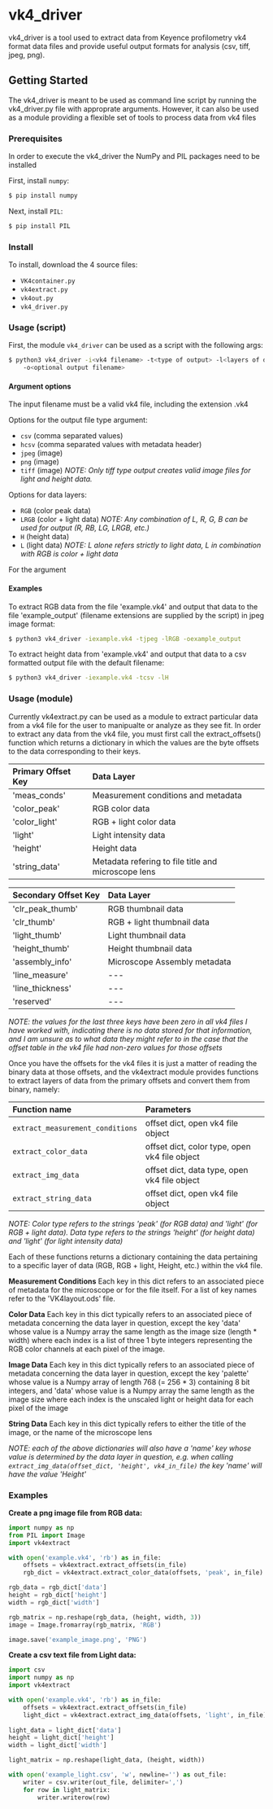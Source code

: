 # vk4_driver

vk4_driver is a tool used to extract data from Keyence profilometry vk4 format
data files and provide useful output formats for analysis (csv, tiff, jpeg, 
png).

## Getting Started

The vk4_driver is meant to be used as command line script by running the 
vk4_driver.py file with approprate arguments. However, it can also be 
used as a module providing a flexible set of tools to process data from
vk4 files 

### Prerequisites

In order to execute the vk4_driver the NumPy and PIL packages need to be
installed

First, install `numpy`:

```sh
$ pip install numpy
```

Next, install `PIL`:

```sh
$ pip install PIL
```

### Install

To install, download the 4 source files:

* `VK4container.py`
* `vk4extract.py`
* `vk4out.py`
* `vk4_driver.py`

### Usage (script)

First, the module `vk4_driver` can be used as a script with the following args:

```sh
$ python3 vk4_driver -i<vk4 filename> -t<type of output> -l<layers of data> 
    -o<optional output filename>
```

#### Argument options

The input filename must be a valid vk4 file, including the extension .vk4

Options for the output file type argument:

* `csv` (comma separated values)
* `hcsv` (comma separated values with metadata header)
* `jpeg` (image)
* `png` (image)
* `tiff` (image)
*NOTE: Only tiff type output creates valid image files for light and height
data.*

Options for data layers:

* `RGB` (color peak data) 
* `LRGB` (color + light data)
*NOTE: Any combination of L, R, G, B can be used for output (R, RB, LG, LRGB, etc.)* 
* `H` (height data)
* `L` (light data)
*NOTE: L alone refers strictly to light data, L in combination with RGB is color +
light data*

For the argument 

#### Examples

To extract RGB data from the file 'example.vk4' and output that data to the
file 'example_output' (filename extensions are supplied by the script) in jpeg 
image format:

```sh
$ python3 vk4_driver -iexample.vk4 -tjpeg -lRGB -oexample_output 
```

To extract height data from 'example.vk4' and output that data to a csv 
formatted output file with the default filename:

```sh
$ python3 vk4_driver -iexample.vk4 -tcsv -lH 
```

### Usage (module)

Currently vk4extract.py can be used as a module to extract particular data from
a vk4 file for the user to manipualte or analyze as they see fit. In order to 
extract any data from the vk4 file, you must first call the extract_offsets() 
function which returns a dictionary in which the values are the byte offsets 
to the data corresponding to their keys. 


Primary Offset Key | Data Layer 
:----------------- | :--------- 
'meas_conds' | Measurement conditions and metadata
'color_peak' | RGB color data
'color_light' | RGB + light color data
'light' | Light intensity data
'height' | Height data
'string_data' | Metadata refering to file title and microscope lens

Secondary Offset Key  | Data Layer
:-------------------  | :---------
'clr_peak_thumb' | RGB thumbnail data
'clr_thumb' | RGB + light thumbnail data
'light_thumb' | Light thumbnail data
'height_thumb' | Height thumbnail data
'assembly_info' | Microscope Assembly metadata
'line_measure' | ---
'line_thickness' | ---
'reserved' | ---

*NOTE: the values for the last three keys have been zero in all vk4 files I have worked with, indicating there is no data stored for that information, and I am unsure as to what data they might refer to in the case that the offset table in the vk4 file had non-zero values for those offsets*


Once you have the offsets for the vk4 files it is just a matter of reading the
binary data at those offsets, and the vk4extract module provides functions to
extract layers of data from the primary offsets and convert them from binary,
namely:

Function name | Parameters
:------------ | :---------
`extract_measurement_conditions` | offset dict, open vk4 file object 
`extract_color_data` |  offset dict, color type, open vk4 file object
`extract_img_data`  | offset dict, data type, open vk4 file object
`extract_string_data` | offset dict, open vk4 file object

*NOTE: Color type refers to the strings 'peak' (for RGB data) and 'light' (for RGB + light data). Data type refers to the strings 'height' (for height data) and 'light' (for light intensity data)* 


Each of these functions returns a dictionary containing the data pertaining
to a specific layer of data (RGB, RGB + light, Height, etc.) within the vk4 file.

**Measurement Conditions**
Each key in this dict refers to an associated piece of metadata for the microscope or 
for the file itself. For a list of key names refer to the 'VK4layout.ods' file.

**Color Data**
Each key in this dict typically refers to an associated piece of metadata
concerning the data layer in question, except the key 'data' whose value is a
Numpy array the same length as the image size (length * width) where each index
is a list of three 1 byte integers representing the RGB color channels at each
pixel of the image.

**Image Data**
Each key in this dict typically refers to an associated piece of metadata
concerning the data layer in question, except the key 'palette' whose value is
a Numpy array of length 768 (= 256 * 3) containing 8 bit integers, and 'data'
whose value is a Numpy array the same length as the image size where each index
is the unscaled light or height data for each pixel of the image

**String Data**
Each key in this dict typically refers to either the title of the image, or the
name of the microscope lens

*NOTE: each of the above dictionaries will also have a 'name' key whose value is determined by the data layer in question, e.g. when calling `extract_img_data(offset_dict, 'height', vk4_in_file)` the key 'name' will have the value 'Height'*

### Examples

**Create a png image file from RGB data:**

```python
import numpy as np
from PIL import Image
import vk4extract

with open('example.vk4', 'rb') as in_file:
    offsets = vk4extract.extract_offsets(in_file)
    rgb_dict = vk4extract.extract_color_data(offsets, 'peak', in_file)

rgb_data = rgb_dict['data']
height = rgb_dict['height']
width = rgb_dict['width']

rgb_matrix = np.reshape(rgb_data, (height, width, 3))
image = Image.fromarray(rgb_matrix, 'RGB')

image.save('example_image.png', 'PNG')
```

**Create a csv text file from Light data:**

```python
import csv
import numpy as np
import vk4extract

with open('example.vk4', 'rb') as in_file:
    offsets = vk4extract.extract_offsets(in_file)
    light_dict = vk4extract.extract_img_data(offsets, 'light', in_file)
    
light_data = light_dict['data']
height = light_dict['height']
width = light_dict['width']

light_matrix = np.reshape(light_data, (height, width))

with open('example_light.csv', 'w', newline='') as out_file:
    writer = csv.writer(out_file, delimiter=',')
    for row in light_matrix:
        writer.writerow(row)

```















